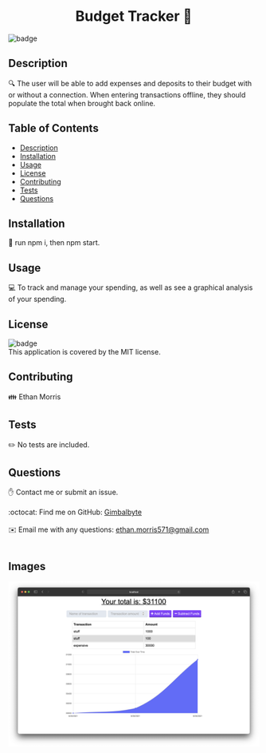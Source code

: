<h1 align="center">Budget Tracker 👋</h1>

![badge](https://img.shields.io/badge/license-MIT-brightgreen)<br />

## Description

🔍 The user will be able to add expenses and deposits to their budget with or without a connection. When entering transactions offline, they should populate the total when brought back online.

## Table of Contents

- [Description](#description)
- [Installation](#installation)
- [Usage](#usage)
- [License](#license)
- [Contributing](#contributing)
- [Tests](#tests)
- [Questions](#questions)

## Installation

💾 run npm i, then npm start.

## Usage

💻 To track and manage your spending, as well as see a graphical analysis of your spending.

## License

![badge](https://img.shields.io/badge/license-MIT-brightgreen)
<br />
This application is covered by the MIT license.

## Contributing

👪 Ethan Morris

## Tests

✏️ No tests are included.

## Questions

✋ Contact me or submit an issue.<br />
<br />
:octocat: Find me on GitHub: [Gimbalbyte](https://github.com/Gimbalbyte)<br />
<br />
✉️ Email me with any questions: ethan.morris571@gmail.com<br /><br />

## Images

<img src="images/screenshot-1.jpg">
